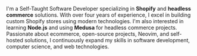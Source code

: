 I'm a Self-Taught Software Developer specializing in **Shopify** and **headless commerce** solutions. With over four years of experience, I excel in building custom Shopify stores using modern technologies. I'm also interested in learning **Node.js** and using **Medusa** for headless commerce projects. Passionate about ecommerce, open-source projects, Neovim, and self-hosted solutions, I continuously expand my skills in software development, computer science, and web technologies.
